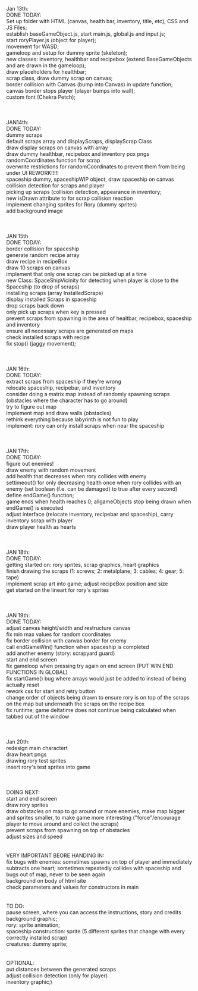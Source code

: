 Jan 13th:\
DONE TODAY:\
Set up folder with HTML (canvas, health bar, inventory, title, etc), CSS and JS Files;\
establish baseGameObject.js, start main.js, global.js and input.js;\
start roryPlayer.js (object for player);\
movement for WASD;\
gameloop and setup for dummy sprite (skeleton);\
new classes: inventory, healthbar and recipebox (extend BaseGameObjects and are drawn in the gameloop);\
draw placeholders for healthbar;\
scrap class, draw dummy scrap on canvas;\
border collision with Canvas (bump into Canvas) in update function;\
canvas border stops player (player bumps into wall);\
custom font (Chekra Petch);\
\
\
\
JAN14th:\
DONE TODAY: \
dummy scraps\
default scraps array and displayScraps, displayScrap Class\
draw display scraps on canvas with array\
draw dummy healthbar, recipebox and inventory pox pngs\
randomCoordinates function for scrap\
overwrite restrictions for randomCoordinates to prevent them from being under UI    REWORK!!!!!\
spaceship dummy, spaceshipWIP object, draw spaceship on canvas\
collision detection for scraps and player\
picking up scraps (collision detection, appearance in inventory;\
new isDrawn attribute to for scrap collision reaction\
implement changing sprites for Rory (dummy sprites)\
add background image\
\
\
\
JAN 15th\
DONE TODAY:\
border collision for spaceship\
generate random recipe array\
draw recipe in recipeBox\
draw 10 scraps on canvas\
implement that only one scrap can be picked up at a time\
new Class: SpaceShipVicinity for detecting when player is close to the Spaceship (to drop of scraps)\
installing scraps (array InstalledScraps)\
display installed Scraps in spaceship\
drop scraps back down\
only pick up scraps when key is pressed\
prevent scraps from spawning in the area of healtbar, recipebox, spaceship and inventory\
ensure all necessary scraps are generated on maps\
check installed scraps with recipe\
fix stop() (jaggy movement);\
\
\
\
JAN 16th:\
DONE TODAY:\
extract scraps from spaceship if they're wrong\
relocate spaceship, recipebar, and inventory\
consider doing a matrix map instead of randomly spawning scraps (obstacles where the character has to go around)\
try to figure out map\
implement map and draw walls (obstacles)\
rethink everything because labyrinth is not fun to play\
implement: rory can only install scraps when near the spaceship\
\
\
\
JAN 17th:\
DONE TODAY:\
figure out enemies!\
draw enemy with random movement\
add health that decreases when rory collides with enemy\
settimeout() for only decreasing health once when rory collides with an enemy (set boolean (f.e. can be damaged) to true after every second)\
define endGame() function;\
game ends when health reaches 0; allgameObjects stop being drawn when endGame() is executed\
adjust interface (relocate inventory, recipebar and spaceship), carry inventory scrap with player\
draw player health as hearts\
\
\
\
JAN 18th:\
DONE TODAY:\
getting started on: rory sprites, scrap graphics, heart graphics\
finish drawing the scraps (1: screws; 2: metalplane; 3: cables; 4: gear; 5: tape)\
implement scrap art into game; adjust recipeBox position and size\
get started on the lineart for rory's sprites\
\
\
\
JAN 19th:\
DONE TODAY:\
adjust canvas height/width and restructure canvas\
fix min max values for random coordinates\
fix border collision with canvas border for enemy\
call endGameWin() function when spaceship is completed\
add another enemy (story: scrapyard guard)\
start and end screen\
fix gameloop when pressing try again on end screen (PUT WIN END FUNCTIONS IN GLOBAL)\
fix startGame() bug where arrays would just be added to instead of being actually reset\
rework css for start and retry button\
change order of objects being drawn to ensure rory is on top of the scraps on the map but underneath the scraps on the recipe box\
fix runtime; game deltatime does not continue being calculated when tabbed out of the window\
\
\
\
Jan 20th:\
redesign main charactert\
draw heart pngs\
drawing rory test sprites\
insert rory's test sprites into game\
\
\
\
DOING NEXT:\
start and end screen\
draw rory sprites\
draw obstacles on map to go around or more enemies, make map bigger and sprites smaller, to make game more interesting ("force"/encourage player to move around and collect the scraps)\
prevent scraps from spawning on top of obstacles\
adjust sizes and speed\
\
\
VERY IMPORTANT BEORE HANDING IN:\
fix bugs with enemies: sometimes spawns on top of player and immediately subtracts one heart; sometimes repeatedly collides with spaceship and bugs out of map, never to be seen again\
background on body of html site\
check parameters and values for constructors in main\
\
\
TO DO:\
pause screen, where you can access the instructions, story and credits\
background graphic;\
rory: sprite animation;\
spaceship construction: sprite (5 different sprites that change with every correctly installed scrap)\
creatures: dummy sprite;\
\
\
OPTIONAL:\
put distances between the generated scraps\
adjust collision detection (only for player)\
inventory graphic;\


